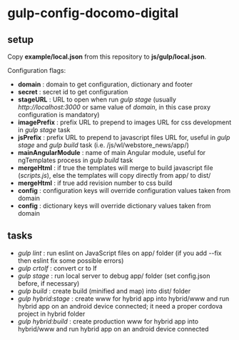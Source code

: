 # gulp-config-docomo-digital

## setup

Copy **example/local.json** from this repository to **js/gulp/local.json**.

Configuration flags:
- **domain** : domain to get configuration, dictionary and footer
- **secret** : secret id to get configuration
- **stageURL** : URL to open when run *gulp stage* (usually *http://localhost:3000* or same value of *domain*, in this case proxy configuration is mandatory)
- **imagePrefix** : prefix URL to prepend to images URL for css development in *gulp stage* task
- **jsPrefix** : prefix URL to prepend to javascript files URL for, useful in *gulp stage* and *gulp build* task (i.e. /js/wl/webstore_news/app/)
- **mainAngularModule** : name of main Angular module, useful for ngTemplates process in *gulp build* task
- **mergeHtml** : if true the templates will merge to build javascript file (*scripts.js*), else the templates will copy directly from app/ to dist/
- **mergeHtml** : if true add revision number to css build
- **config** : configuration keys will override configuration values taken from domain
- **config** : dictionary keys will override dictionary values taken from domain


## tasks

- *gulp lint* : run eslint on JavaScript files on app/ folder (if you add --fix then eslint fix some possible errors)
- *gulp crtolf* : convert cr to lf
- *gulp stage* : run local server to debug app/ folder (set config.json before, if necessary)
- *gulp build* : create build (minified and map) into dist/ folder
- *gulp hybrid:stage* : create www for hybrid app into hybrid/www and run hybrid app on an android device connected; it need a proper cordova project in hybrid folder
- *gulp hybrid:build* : create production www for hybrid app into hybrid/www and run hybrid app on an android device connected